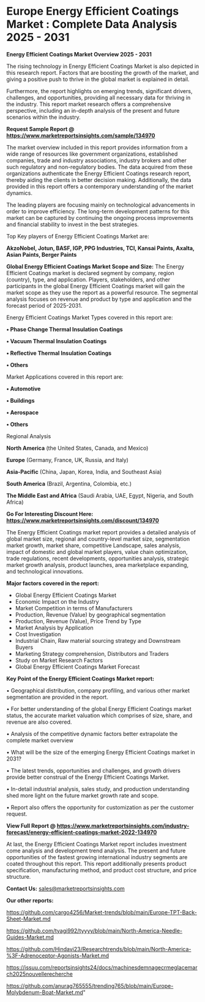 # Europe Energy Efficient Coatings Market : Complete Data Analysis 2025 - 2031

<Strong> Energy Efficient Coatings Market Overview 2025 - 2031</strong>

The rising technology in Energy Efficient Coatings Market is also depicted in this research report. Factors that are boosting the growth of the market, and giving a positive push to thrive in the global market is explained in detail.

Furthermore, the report highlights on emerging trends, significant drivers, challenges, and opportunities, providing all necessary data for thriving in the industry. This report market research offers a comprehensive perspective, including an in-depth analysis of the present and future scenarios within the industry.

<strong>Request Sample Report @ <a href=https://www.marketreportsinsights.com/sample/134970>https://www.marketreportsinsights.com/sample/134970</a></strong>

The market overview included in this report provides information from a wide range of resources like government organizations, established companies, trade and industry associations, industry brokers and other such regulatory and non-regulatory bodies. The data acquired from these organizations authenticate the Energy Efficient Coatings research report, thereby aiding the clients in better decision making. Additionally, the data provided in this report offers a contemporary understanding of the market dynamics.

The leading players are focusing mainly on technological advancements in order to improve efficiency. The long-term development patterns for this market can be captured by continuing the ongoing process improvements and financial stability to invest in the best strategies.

Top Key players of Energy Efficient Coatings Market are:

<strong>AkzoNobel, Jotun, BASF, IGP, PPG Industries, TCI, Kansai Paints, Axalta, Asian Paints, Berger Paints</strong>

<strong><b>Global Energy Efficient Coatings Market Scope and Size:</b></strong>
The Energy Efficient Coatings market is declared segment by company, region (country), type, and application. Players, stakeholders, and other participants in the global Energy Efficient Coatings market will gain the market scope as they use the report as a powerful resource. The segmental analysis focuses on revenue and product by type and application and the forecast period of 2025-2031.

Energy Efficient Coatings Market Types covered in this report are:

<strong>• Phase Change Thermal Insulation Coatings

• Vacuum Thermal Insulation Coatings

• Reflective Thermal Insulation Coatings

• Others</strong>

Market Applications covered in this report are:

<strong>• Automotive

• Buildings

• Aerospace

• Others</strong> 

Regional Analysis

<strong>North America</strong> (the United States, Canada, and Mexico)

<strong>Europe</strong> (Germany, France, UK, Russia, and Italy)

<strong>Asia-Pacific</strong> (China, Japan, Korea, India, and Southeast Asia)

<strong>South America</strong> (Brazil, Argentina, Colombia, etc.)

<strong>The Middle East and Africa</strong> (Saudi Arabia, UAE, Egypt, Nigeria, and South Africa)

<strong>Go For Interesting Discount Here: <a href=https://www.marketreportsinsights.com/discount/134970>https://www.marketreportsinsights.com/discount/134970</a></strong>

The Energy Efficient Coatings market report provides a detailed analysis of global market size, regional and country-level market size, segmentation market growth, market share, competitive Landscape, sales analysis, impact of domestic and global market players, value chain optimization, trade regulations, recent developments, opportunities analysis, strategic market growth analysis, product launches, area marketplace expanding, and technological innovations.

<strong><b>Major factors covered in the report:</b></strong>
<ul>
  <li>Global Energy Efficient Coatings Market </li>
  <li>Economic Impact on the Industry</li>
  <li>Market Competition in terms of Manufacturers</li>
  <li>Production, Revenue (Value) by geographical segmentation</li>
  <li>Production, Revenue (Value), Price Trend by Type</li>
  <li>Market Analysis by Application</li>
  <li>Cost Investigation</li>
  <li>Industrial Chain, Raw material sourcing strategy and Downstream Buyers</li>
  <li>Marketing Strategy comprehension, Distributors and Traders</li>
  <li>Study on Market Research Factors</li>
  <li>Global Energy Efficient Coatings Market Forecast</li>
</ul>

<strong><b>Key Point of the Energy Efficient Coatings Market report:</b></strong>

• Geographical distribution, company profiling, and various other market segmentation are provided in the report.

• For better understanding of the global Energy Efficient Coatings market status, the accurate market valuation which comprises of size, share, and revenue are also covered.

• Analysis of the competitive dynamic factors better extrapolate the complete market overview

• What will be the size of the emerging Energy Efficient Coatings market in 2031?

• The latest trends, opportunities and challenges, and growth drivers provide better construal of the Energy Efficient Coatings Market.

• In-detail industrial analysis, sales study, and production understanding shed more light on the future market growth rate and scope.

• Report also offers the opportunity for customization as per the customer request.

<strong><b>View Full Report @ <a href=https://www.marketreportsinsights.com/industry-forecast/energy-efficient-coatings-market-2022-134970>https://www.marketreportsinsights.com/industry-forecast/energy-efficient-coatings-market-2022-134970</a></b></strong>


At last, the Energy Efficient Coatings Market report includes investment come analysis and development trend analysis. The present and future opportunities of the fastest growing international industry segments are coated throughout this report. This report additionally presents product specification, manufacturing method, and product cost structure, and price structure.

<strong>Contact Us:</strong>
sales@marketreportsinsights.com

<strong>Our other reports:</strong>

<a href=https://github.com/cargo4256/Market-trends/blob/main/Europe-TPT-Back-Sheet-Market.md>https://github.com/cargo4256/Market-trends/blob/main/Europe-TPT-Back-Sheet-Market.md</a>

<a href=https://github.com/tyagi992/tyyyy/blob/main/North-America-Needle-Guides-Market.md>https://github.com/tyagi992/tyyyy/blob/main/North-America-Needle-Guides-Market.md</a>

<a href=https://github.com/Hindavi23/Researchtrends/blob/main/North-America-%3F-Adrenoceptor-Agonists-Market.md>https://github.com/Hindavi23/Researchtrends/blob/main/North-America-%3F-Adrenoceptor-Agonists-Market.md</a>

<a href=https://issuu.com/reportsinsights24/docs/machinesdemnagecrmeglacemarch2025nouvellerecherche>https://issuu.com/reportsinsights24/docs/machinesdemnagecrmeglacemarch2025nouvellerecherche</a>

<a href=https://github.com/anurag765555/trending765/blob/main/Europe-Molybdenum-Boat-Market.md>https://github.com/anurag765555/trending765/blob/main/Europe-Molybdenum-Boat-Market.md</a>"
